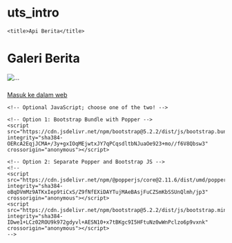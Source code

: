 # uts_intro
<?php 
$sumber = 'https://berita-indo-api.vercel.app/v1/cnn-news';
$konten = file_get_contents($sumber);
$data = json_decode($konten, true);
//var_dump($data);
?>

<!doctype html>
<html lang="en">
  <head>
    <!-- Required meta tags -->
    <meta charset="utf-8">
    <meta name="viewport" content="width=device-width, initial-scale=1">
    <!-- Bootstrap CSS -->
    <link rel="stylesheet" href="https://cdn.jsdelivr.net/npm/bootstrap@5.2.2/dist/css/bootstrap.rtl.min.css" integrity="sha384-7mQhpDl5nRA5nY9lr8F1st2NbIly/8WqhjTp+0oFxEA/QUuvlbF6M1KXezGBh3Nb" crossorigin="anonymous">

    <title>Api Berita</title>
  </head>
  <body>
    <h1 class="text-center mt-3">Galeri Berita</h1>
    <div class="container">
        <div class="row">
          <?php foreach ($data['data'] as $row) {
            # code...
          ?>
            <div class="col-3 mt-3">
                <div class="card shadow" style="width: 18rem;">
                    <img src=" <?php  echo $row['image']['large'] ?> " class="card-img-top" alt="...">
                    <div class="card-body">
                      <h3><?php  echo $row['title'] ?></h3>
                      <p class="card-text"><?php  echo $row['contentSnippet'] ?></p>
                      <a href="<?php echo $row['link'] ?>[">Masuk ke dalam web</a>
                    </div>
                </div>
            </div>
            <?php }?>
        </div>
    </div>

    <!-- Optional JavaScript; choose one of the two! -->

    <!-- Option 1: Bootstrap Bundle with Popper -->
    <script src="https://cdn.jsdelivr.net/npm/bootstrap@5.2.2/dist/js/bootstrap.bundle.min.js" integrity="sha384-OERcA2EqjJCMA+/3y+gxIOqMEjwtxJY7qPCqsdltbNJuaOe923+mo//f6V8Qbsw3" crossorigin="anonymous"></script>

    <!-- Option 2: Separate Popper and Bootstrap JS -->
    <!--
    <script src="https://cdn.jsdelivr.net/npm/@popperjs/core@2.11.6/dist/umd/popper.min.js" integrity="sha384-oBqDVmMz9ATKxIep9tiCxS/Z9fNfEXiDAYTujMAeBAsjFuCZSmKbSSUnQlmh/jp3" crossorigin="anonymous"></script>
    <script src="https://cdn.jsdelivr.net/npm/bootstrap@5.2.2/dist/js/bootstrap.min.js" integrity="sha384-IDwe1+LCz02ROU9k972gdyvl+AESN10+x7tBKgc9I5HFtuNz0wWnPclzo6p9vxnk" crossorigin="anonymous"></script>
    -->
  </body>
</html>

